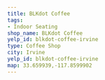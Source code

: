 ```yaml
---
title: BLKdot Coffee
tags:
- Indoor Seating
shop_name: BLKdot Coffee
yelp_id: blkdot-coffee-irvine
type: Coffee Shop
city: Irvine
yelp_id: blkdot-coffee-irvine
map: 33.659939,-117.8599902
---
```

